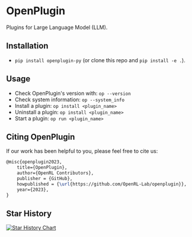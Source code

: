 # OpenPlugin

Plugins for Large Language Model (LLM).

## Installation

- `pip install openplugin-py` (or clone this repo and `pip install -e .`).

## Usage

- Check OpenPlugin's version with: `op --version`
- Check system information: `op --system_info`
- Install a plugin: `op install <plugin_name>`
- Uninstall a plugin: `op install <plugin_name>`
- Start a plugin: `op run <plugin_name>`


## Citing OpenPlugin

If our work has been helpful to you, please feel free to cite us:
```latex
@misc{openplugin2023,
    title={OpenPlugin},
    author={OpenRL Contributors},
    publisher = {GitHub},
    howpublished = {\url{https://github.com/OpenRL-Lab/openplugin}},
    year={2023},
}
```

## Star History

[![Star History Chart](https://api.star-history.com/svg?repos=OpenRL-Lab/OpenPlugin&type=Date)](https://star-history.com/#OpenRL-Lab/OpenPlugin&Date)
